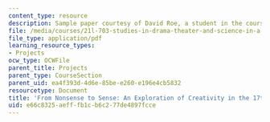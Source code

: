 ```yaml
---
content_type: resource
description: Sample paper courtesy of David Roe, a student in the course.
file: /media/courses/21l-703-studies-in-drama-theater-and-science-in-a-time-of-war-spring-2005/e66c8325aefffb1cb6c277de4897fcce_roe_anonymous1.pdf
file_type: application/pdf
learning_resource_types:
- Projects
ocw_type: OCWFile
parent_title: Projects
parent_type: CourseSection
parent_uid: ea4f393d-4d6e-85be-e260-e196e4cb5832
resourcetype: Document
title: 'From Nonsense to Sense: An Exploration of Creativity in the 17th Century '
uid: e66c8325-aeff-fb1c-b6c2-77de4897fcce
---
```


